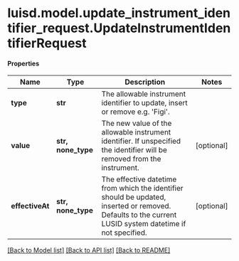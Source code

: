# luisd.model.update_instrument_identifier_request.UpdateInstrumentIdentifierRequest

#### Properties
Name | Type | Description | Notes
------------ | ------------- | ------------- | -------------
**type** | **str** | The allowable instrument identifier to update, insert or remove e.g. &#x27;Figi&#x27;. | 
**value** | **str, none_type** | The new value of the allowable instrument identifier. If unspecified the identifier will be removed from the instrument. | [optional] 
**effectiveAt** | **str, none_type** | The effective datetime from which the identifier should be updated, inserted or removed. Defaults to the current LUSID system datetime if not specified. | [optional] 

[[Back to Model list]](../../README.md#documentation-for-models) [[Back to API list]](../../README.md#documentation-for-api-endpoints) [[Back to README]](../../README.md)

